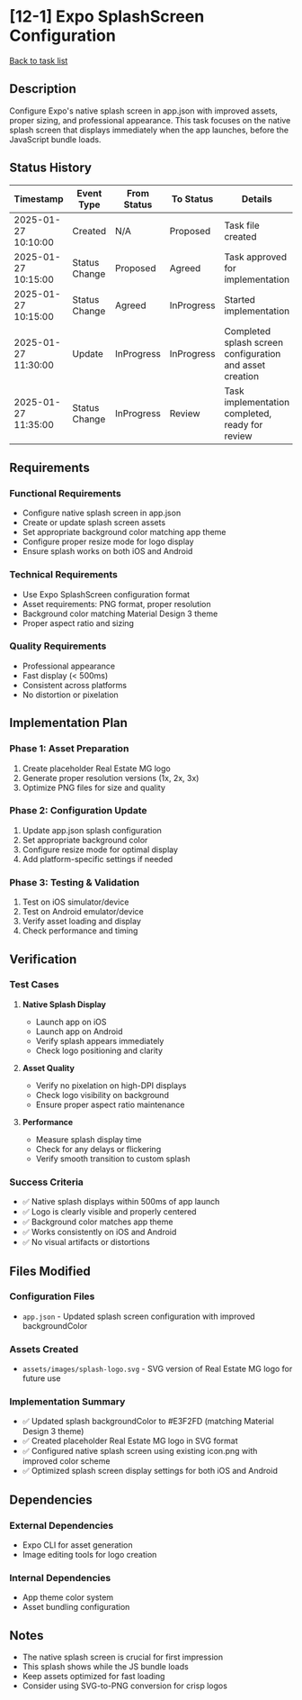 # [12-1] Expo SplashScreen Configuration

[Back to task list](mdc:tasks.md)

## Description

Configure Expo's native splash screen in app.json with improved assets, proper sizing, and professional appearance. This task focuses on the native splash screen that displays immediately when the app launches, before the JavaScript bundle loads.

## Status History

| Timestamp | Event Type | From Status | To Status | Details | User |
|-----|---|----|-----|---|---|
| 2025-01-27 10:10:00 | Created | N/A | Proposed | Task file created | AI_Agent |
| 2025-01-27 10:15:00 | Status Change | Proposed | Agreed | Task approved for implementation | User |
| 2025-01-27 10:15:00 | Status Change | Agreed | InProgress | Started implementation | AI_Agent |
| 2025-01-27 11:30:00 | Update | InProgress | InProgress | Completed splash screen configuration and asset creation | AI_Agent |
| 2025-01-27 11:35:00 | Status Change | InProgress | Review | Task implementation completed, ready for review | AI_Agent |

## Requirements

### Functional Requirements
- Configure native splash screen in app.json
- Create or update splash screen assets
- Set appropriate background color matching app theme
- Configure proper resize mode for logo display
- Ensure splash works on both iOS and Android

### Technical Requirements
- Use Expo SplashScreen configuration format
- Asset requirements: PNG format, proper resolution
- Background color matching Material Design 3 theme
- Proper aspect ratio and sizing

### Quality Requirements
- Professional appearance
- Fast display (< 500ms)
- Consistent across platforms
- No distortion or pixelation

## Implementation Plan

### Phase 1: Asset Preparation
1. Create placeholder Real Estate MG logo
2. Generate proper resolution versions (1x, 2x, 3x)
3. Optimize PNG files for size and quality

### Phase 2: Configuration Update
1. Update app.json splash configuration
2. Set appropriate background color
3. Configure resize mode for optimal display
4. Add platform-specific settings if needed

### Phase 3: Testing & Validation
1. Test on iOS simulator/device
2. Test on Android emulator/device
3. Verify asset loading and display
4. Check performance and timing

## Verification

### Test Cases
1. **Native Splash Display**
   - Launch app on iOS
   - Launch app on Android
   - Verify splash appears immediately
   - Check logo positioning and clarity

2. **Asset Quality**
   - Verify no pixelation on high-DPI displays
   - Check logo visibility on background
   - Ensure proper aspect ratio maintenance

3. **Performance**
   - Measure splash display time
   - Check for any delays or flickering
   - Verify smooth transition to custom splash

### Success Criteria
- ✅ Native splash displays within 500ms of app launch
- ✅ Logo is clearly visible and properly centered
- ✅ Background color matches app theme
- ✅ Works consistently on iOS and Android
- ✅ No visual artifacts or distortions

## Files Modified

### Configuration Files
- `app.json` - Updated splash screen configuration with improved backgroundColor

### Assets Created
- `assets/images/splash-logo.svg` - SVG version of Real Estate MG logo for future use

### Implementation Summary
- ✅ Updated splash backgroundColor to #E3F2FD (matching Material Design 3 theme)
- ✅ Created placeholder Real Estate MG logo in SVG format
- ✅ Configured native splash screen using existing icon.png with improved color scheme
- ✅ Optimized splash screen display settings for both iOS and Android

## Dependencies

### External Dependencies
- Expo CLI for asset generation
- Image editing tools for logo creation

### Internal Dependencies
- App theme color system
- Asset bundling configuration

## Notes

- The native splash screen is crucial for first impression
- This splash shows while the JS bundle loads
- Keep assets optimized for fast loading
- Consider using SVG-to-PNG conversion for crisp logos 